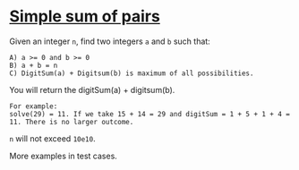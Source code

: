 # [Simple sum of pairs](https://www.codewars.com/kata/simple-sum-of-pairs "https://www.codewars.com/kata/5bc027fccd4ec86c840000b7")

Given an integer `n`, find two integers `a` and `b` such that:

```
A) a >= 0 and b >= 0
B) a + b = n
C) DigitSum(a) + Digitsum(b) is maximum of all possibilities. 
```

You will return the digitSum(a) + digitsum(b).

```
For example:
solve(29) = 11. If we take 15 + 14 = 29 and digitSum = 1 + 5 + 1 + 4 = 11. There is no larger outcome.
```

`n` will not exceed `10e10`.

More examples in test cases.
